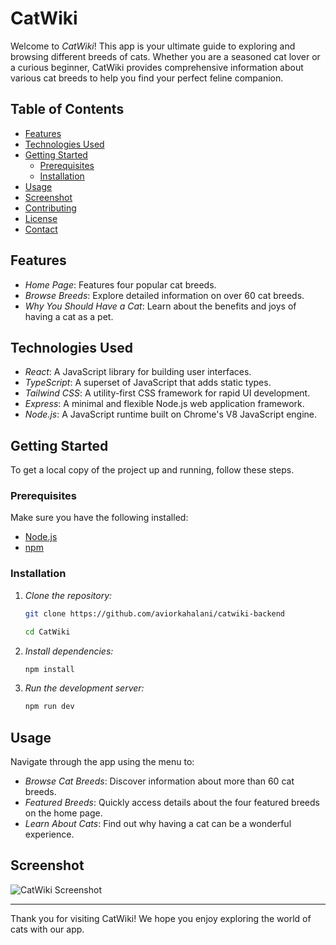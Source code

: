 # CatWiki

Welcome to _CatWiki_! This app is your ultimate guide to exploring and browsing different breeds of cats. Whether you are a seasoned cat lover or a curious beginner, CatWiki provides comprehensive information about various cat breeds to help you find your perfect feline companion.

## Table of Contents

- [Features](#features)
- [Technologies Used](#technologies-used)
- [Getting Started](#getting-started)
  - [Prerequisites](#prerequisites)
  - [Installation](#installation)
- [Usage](#usage)
- [Screenshot](#screenshot)
- [Contributing](#contributing)
- [License](#license)
- [Contact](#contact)

## Features

- _Home Page_: Features four popular cat breeds.
- _Browse Breeds_: Explore detailed information on over 60 cat breeds.
- _Why You Should Have a Cat_: Learn about the benefits and joys of having a cat as a pet.

## Technologies Used

- _React_: A JavaScript library for building user interfaces.
- _TypeScript_: A superset of JavaScript that adds static types.
- _Tailwind CSS_: A utility-first CSS framework for rapid UI development.
- _Express_: A minimal and flexible Node.js web application framework.
- _Node.js_: A JavaScript runtime built on Chrome's V8 JavaScript engine.

## Getting Started

To get a local copy of the project up and running, follow these steps.

### Prerequisites

Make sure you have the following installed:

- [Node.js](https://nodejs.org/)
- [npm](https://www.npmjs.com/)

### Installation

1.  _Clone the repository:_

    ```bash
    git clone https://github.com/aviorkahalani/catwiki-backend
    ```

    ```bash
    cd CatWiki
    ```

2.  _Install dependencies:_

    ```bash
    npm install
    ```

3.  _Run the development server:_

    ```bash
    npm run dev
    ```

## Usage

Navigate through the app using the menu to:

- _Browse Cat Breeds_: Discover information about more than 60 cat breeds.
- _Featured Breeds_: Quickly access details about the four featured breeds on the home page.
- _Learn About Cats_: Find out why having a cat can be a wonderful experience.

## Screenshot

![CatWiki Screenshot](https://res.cloudinary.com/avior-projects/image/upload/v1716389231/ea22c974-a333-4fdb-a97d-c8da0023c841.png)

---

Thank you for visiting CatWiki! We hope you enjoy exploring the world of cats with our app.
